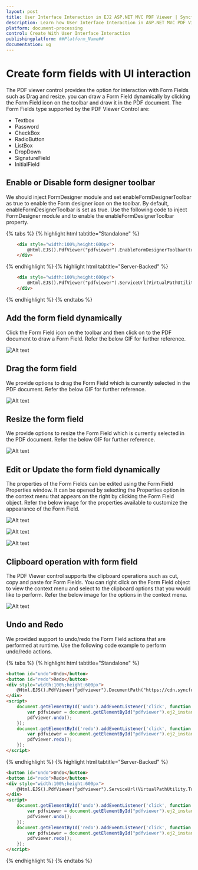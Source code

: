 ```yaml
---
layout: post
title: User Interface Interaction in EJ2 ASP.NET MVC PDF Viewer | Syncfusion
description: Learn how User Interface Interaction in ASP.NET MVC PDF Viewer component of Syncfusion Essential JS 2 and more.
platform: document-processing
control: Create With User Interface Interaction
publishingplatform: ##Platform_Name##
documentation: ug
---
```



# Create form fields with UI interaction

The PDF viewer control provides the option for interaction with Form Fields such as Drag and resize. you can draw a Form Field dynamically by clicking the Form Field icon on the toolbar and draw it in the PDF document. The Form Fields type supported by the PDF Viewer Control are:

* Textbox
* Password
* CheckBox
* RadioButton
* ListBox
* DropDown
* SignatureField
* InitialField

## Enable or Disable form designer toolbar

We should inject FormDesigner module and set enableFormDesignerToolbar as true to enable the Form designer icon on the toolbar. By default, enableFormDesignerToolbar is set as true. Use the following code to inject FormDesigner module and to enable the enableFormDesignerToolbar property.

{% tabs %}
{% highlight html tabtitle="Standalone" %}
```html
    <div style="width:100%;height:600px">
        @Html.EJS().PdfViewer("pdfviewer").EnableFormDesignerToolbar(true).DocumentPath("https://cdn.syncfusion.com/content/pdf/hive-succinctly.pdf").Render()
    </div>

```
{% endhighlight %}
{% highlight html tabtitle="Server-Backed" %}
```html
    <div style="width:100%;height:600px">
        @Html.EJS().PdfViewer("pdfviewer").ServiceUrl(VirtualPathUtility.ToAbsolute("~/api/PdfViewer/")).EnableFormDesignerToolbar(true).DocumentPath("https://cdn.syncfusion.com/content/pdf/hive-succinctly.pdf").Render()
    </div>

```
{% endhighlight %}
{% endtabs %}

## Add the form field dynamically

Click the Form Field icon on the toolbar and then click on to the PDF document to draw a Form Field. Refer the below GIF for further reference.

![Alt text](../images/addformfield.gif)

## Drag the form field

We provide options to drag the Form Field which is currently selected in the PDF document. Refer the below GIF for further reference.

![Alt text](../images/dragformfield.gif)

## Resize the form field

We provide options to resize the Form Field which is currently selected in the PDF document. Refer the below GIF for further reference.

![Alt text](../images/resizeformfield.gif)

## Edit or Update the form field dynamically

The properties of the Form Fields can be edited using the Form Field Properties window. It can be opened by selecting the Properties option in the context menu that appears on the right by clicking the Form Field object. Refer the below image for the properties available to customize the appearance of the Form Field.

![Alt text](../images/generalproperties.png)

![Alt text](../images/appearanceproperties.png)

![Alt text](../images/dropdownproperties.png)

## Clipboard operation with form field

The PDF Viewer control supports the clipboard operations such as cut, copy and paste for Form Fields. You can right click on the Form Field object to view the context menu and select to the clipboard options that you would like to perform. Refer the below image for the options in the context menu.

![Alt text](../images/clipboardformfield.png)

## Undo and Redo

We provided support to undo/redo the Form Field actions that are performed at runtime. Use the following code example to perform undo/redo actions.

{% tabs %}
{% highlight html tabtitle="Standalone" %}
```html
<button id="undo">Undo</button>
<button id="redo">Redo</button>
<div style="width:100%;height:600px">
    @Html.EJS().PdfViewer("pdfviewer").DocumentPath("https://cdn.syncfusion.com/content/pdf/hive-succinctly.pdf").Render()
</div>
<script>
    document.getElementById('undo').addEventListener('click', function () {
        var pdfviewer = document.getElementById("pdfviewer").ej2_instances[0];
        pdfviewer.undo();
    });
    document.getElementById('redo').addEventListener('click', function () {
        var pdfviewer = document.getElementById("pdfviewer").ej2_instances[0];
        pdfviewer.redo();
    });
</script>
```
{% endhighlight %}
{% highlight html tabtitle="Server-Backed" %}
```html
<button id="undo">Undo</button>
<button id="redo">Redo</button>
<div style="width:100%;height:600px">
    @Html.EJS().PdfViewer("pdfviewer").ServiceUrl(VirtualPathUtility.ToAbsolute("~/api/PdfViewer/")).DocumentPath("https://cdn.syncfusion.com/content/pdf/hive-succinctly.pdf").Render()
</div>
<script>
    document.getElementById('undo').addEventListener('click', function () {
        var pdfviewer = document.getElementById("pdfviewer").ej2_instances[0];
        pdfviewer.undo();
    });
    document.getElementById('redo').addEventListener('click', function () {
        var pdfviewer = document.getElementById("pdfviewer").ej2_instances[0];
        pdfviewer.redo();
    });
</script>
```
{% endhighlight %}
{% endtabs %}